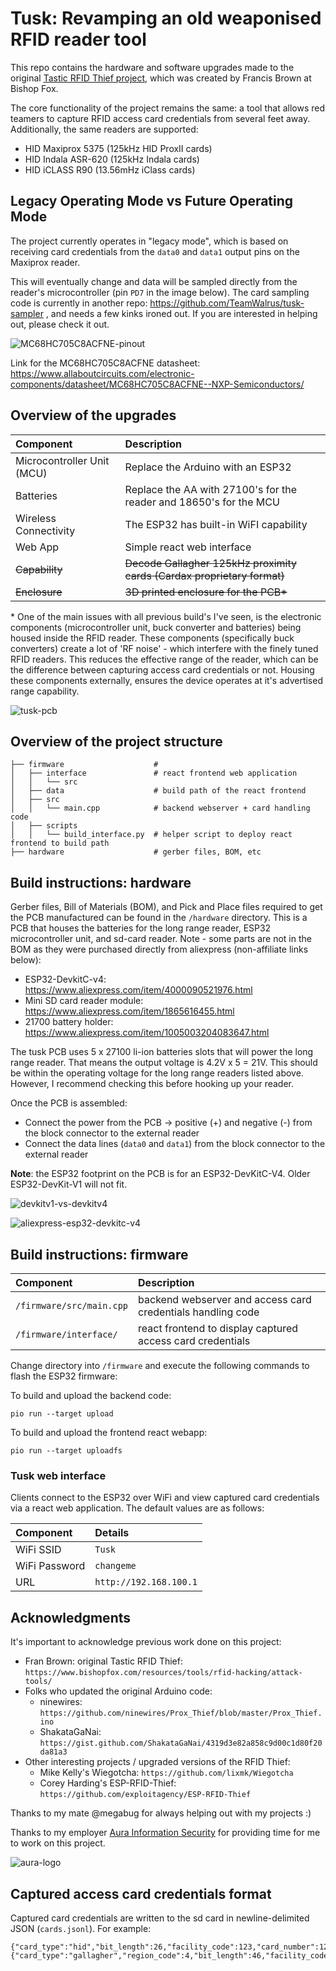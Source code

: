 # Tusk: Revamping an old weaponised RFID reader tool

This repo contains the hardware and software upgrades made to the original [Tastic RFID Thief project](https://bishopfox.com/resources/rfid-hacking-intro-to-tastic-rfid-thief), which was created by Francis Brown at Bishop Fox.

The core functionality of the project remains the same: a tool that allows red teamers to capture RFID access card credentials from several feet away. Additionally, the same readers are supported:

- HID Maxiprox 5375 (125kHz HID ProxII cards)
- HID Indala ASR-620 (125kHz Indala cards)
- HID iCLASS R90 (13.56mHz iClass cards)

## Legacy Operating Mode vs Future Operating Mode

The project currently operates in "legacy mode", which is based on receiving card credentials from the `data0` and `data1` output pins on the Maxiprox reader. 

This will eventually change and data will be sampled directly from the reader's microcontroller (pin `PD7` in the image below). The card sampling code is currently in another repo: https://github.com/TeamWalrus/tusk-sampler , and needs a few kinks ironed out. If you are interested in helping out, please check it out.

![MC68HC705C8ACFNE-pinout](/images/MC68HC705C8ACFNE-pinout.png)

Link for the MC68HC705C8ACFNE datasheet: https://www.allaboutcircuits.com/electronic-components/datasheet/MC68HC705C8ACFNE--NXP-Semiconductors/

## Overview of the upgrades

| Component                  | Description                                                             |
|:-------------------------- |:----------------------------------------------------------------------- |
| Microcontroller Unit (MCU) | Replace the Arduino with an ESP32                                       |
| Batteries                  | Replace the AA with 27100's for the reader and 18650's for the MCU      |
| Wireless Connectivity      | The ESP32 has built-in WiFI capability                                  |
| Web App                    | Simple react web interface                                              |
| ~~Capability~~             | ~~Decode Gallagher 125kHz proximity cards (Cardax proprietary format)~~ |
| ~~Enclosure~~              | ~~3D printed enclosure for the PCB\*~~                                  |

\* One of the main issues with all previous build's I've seen, is the electronic components (microcontroller unit, buck converter and batteries) being housed inside the RFID reader. These components (specifically buck converters) create a lot of 'RF noise' - which interfere with the finely tuned RFID readers. This reduces the effective range of the reader, which can be the difference between capturing access card credentials or not. Housing these components externally, ensures the device operates at it's advertised range capability.

![tusk-pcb](/images/tusk-pcb-v0-3.jpg)

## Overview of the project structure

```
├── firmware                    # 
│   ├── interface               # react frontend web application
│   │   └── src
│   ├── data                    # build path of the react frontend
│   ├── src
│   │   └── main.cpp            # backend webserver + card handling code
│   ├── scripts
│   │   └── build_interface.py  # helper script to deploy react frontend to build path
├── hardware                    # gerber files, BOM, etc
```


## Build instructions: hardware

Gerber files, Bill of Materials (BOM), and Pick and Place files required to get the PCB manufactured can be found in the `/hardware` directory. This is a PCB that houses the batteries for the long range reader, ESP32 microcontroller unit, and sd-card reader. Note - some parts are not in the BOM as they were purchased directly from aliexpress (non-affiliate links below):

- ESP32-DevkitC-v4: https://www.aliexpress.com/item/4000090521976.html
- Mini SD card reader module: https://www.aliexpress.com/item/1865616455.html
- 21700 battery holder: https://www.aliexpress.com/item/1005003204083647.html

The tusk PCB uses 5 x 27100 li-ion batteries slots that will power the long range reader. That means the output voltage is 4.2V x 5 = 21V. This should be within the operating voltage for the long range readers listed above. However, I recommend checking this before hooking up your reader.

Once the PCB is assembled: 

- Connect the power from the PCB -> positive (+) and negative (-) from the block connector to the external reader
- Connect the data lines (`data0` and `data1`) from the block connector to the external reader

**Note**: the ESP32 footprint on the PCB is for an ESP32-DevKitC-V4. Older ESP32-DevKit-V1 will not fit.

![devkitv1-vs-devkitv4](/images/devkitv1-vs-devkitv4.jpg)

![aliexpress-esp32-devkitc-v4](/images/aliexpress-esp32-devkitc-v4.png)


## Build instructions: firmware

| Component                | Description                                                 |
|:------------------------ |:----------------------------------------------------------- |
| `/firmware/src/main.cpp` | backend webserver and access card credentials handling code |
| `/firmware/interface/`   | react frontend to display captured access card credentials  |

Change directory into `/firmware` and execute the following commands to flash the ESP32 firmware:

To build and upload the backend code: 

`pio run --target upload`

To build and upload the frontend react webapp: 

`pio run --target uploadfs`


### Tusk web interface

Clients connect to the ESP32 over WiFi and view captured card credentials via a react web application. The default values are as follows:

| Component     | Details                |
|:------------- |:---------------------- |
| WiFi SSID     | `Tusk`                 |
| WiFi Password | `changeme`             |
| URL           | `http://192.168.100.1` |

## Acknowledgments

It's important to acknowledge previous work done on this project:

- Fran Brown: original Tastic RFID Thief: `https://www.bishopfox.com/resources/tools/rfid-hacking/attack-tools/`
- Folks who updated the original Arduino code:
  - ninewires: `https://github.com/ninewires/Prox_Thief/blob/master/Prox_Thief.ino`
  - ShakataGaNai: `https://gist.github.com/ShakataGaNai/4319d3e82a858c9d00c1d80f20da81a3`
- Other interesting projects / upgraded versions of the RFID Thief:
  - Mike Kelly's Wiegotcha: `https://github.com/lixmk/Wiegotcha`
  - Corey Harding's ESP-RFID-Thief: `https://github.com/exploitagency/ESP-RFID-Thief`

Thanks to my mate @megabug for always helping out with my projects :)

Thanks to my employer [Aura Information Security](https://www.aurainfosec.com/) for providing time for me to work on this project.

![aura-logo](https://user-images.githubusercontent.com/27876907/188373880-8157648c-eb94-4054-81c8-7c61692b0367.png)

## Captured access card credentials format

Captured card credentials are written to the sd card in newline-delimited JSON (`cards.jsonl`). For example:

```
{"card_type":"hid","bit_length":26,"facility_code":123,"card_number":123123,"hex":"AAAAAAA","raw":"0010101010010011000101010"}
{"card_type":"gallagher","region_code":4,"bit_length":46,"facility_code":2222,"card_number":1111,"issue_level":3,"hex":"A38A8A4BA3A3A32C","raw":"101000110100010101100010101010010110101000110101000110101000110001011001"}
```